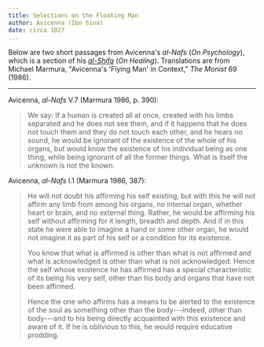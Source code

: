 ```yaml
---
title: Selections on the Floating Man
author: Avicenna (Ibn Sina)
date: circa 1027 
...
```


Below are two short passages from Avicenna's *al-Nafs*
(*On Psychology*), which is a section of his
*[al-Shifa](https://en.wikipedia.org/wiki/The_Book_of_Healing)* (*On
Healing*). Translations are from
Michael Marmura, "Avicenna's 'Flying Man' in Context,"
*The Monist* 69 (1986).

*****

Avicenna, *al-Nafs* V.7 (Marmura 1986, p. 390):

> We say: If a human is created all at once, created with his limbs
> separated and he does not see them, and if it happens that he does not
> touch them and they do not touch each other, and he hears no sound, he
> would be ignorant of the existence of the whole of his organs, but
> would know the existence of his individual being as one thing, while
> being ignorant of all the former things. What is itself the unknown is
> not the known. 

Avicenna, *al-Nafs* I.1 (Marmura 1986, 387):

> He will not doubt his affirming his self existing, but with this he
> will not affirm any limb from among his organs, no internal organ,
> whether heart or brain, and no external thing. Rather, he would be
> affirming his self without affirming for it length, breadth and depth.
> And if in this state he were able to imagine a hand or some other
> organ, he would not imagine it as part of his self or a condition for
> its existence.
>
> You know that what is affirmed is other than what is not affirmed and
> what is acknowledged is other than what is not acknowledged. Hence the
> self whose existence he has affirmed has a special characteristic of
> its being his very self, other than his body and organs that have not
> been affirmed.
>
> Hence the one who affirms has a means to be alerted to the existence
> of the soul as something other than the body---indeed, other than
> body---and to his being directly acquainted with this existence and
> aware of it. If he is oblivious to this, he would require educative
> prodding. 


